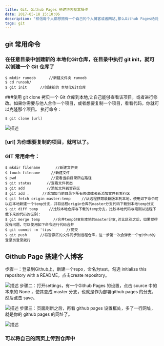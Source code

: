 ```yaml
---
title: Git、Github Pages 搭建博客基本操作
date: 2017-05-18 15:10:06
description: "相信每个人都想拥有一个自己的个人博客或者网站,那么Github Pages绝对是一个不错的选择,使用Git来管理自己的代码版本,如果你是一个程序猿,竟然还不知道到Git、Github,那么你肯不是一个标准的程序猿,这么有用的东西一定要先收藏起来。撸起你的袖子,Go!Go!Go! "
tags: git
---
```


## git 常用命令
### 在任意目录中创建新的 本地化Git仓库，在目录中执行 git init，就可以创建一个 Git 仓库了
```bush
$ mkdir runoob      //新建文件夹 runoob 
$ cd runoob/
$ git init      //创建新的 本地化Git仓库
```
###使用 git clone 拷贝一个 Git 仓库到本地,让自己能够查看该项目，或者进行修改。如果你需要与他人合作一个项目，或者想要复制一个项目，看看代码，你就可以克隆那个项目。 执行命令：
```bush
$ git clone [url]
```
![描述](https://clearself.github.io/fly/markdown/image/gitClone.png "图片描述")

### [url] 为你想要复制的项目，就可以了。
### GIT 常用命令：
```bush
$ mkdir filename       //新建文件夹
$ touch filename     //新建文件
$ pwd                //查看当前目录所在路径
$ git status       //查看文件状态
$ git add          //添加文件到暂存区
$ git add .      //添加加当前目录下所有修改或者新添加文件到暂存区
$ git fetch origin master:temp     //从远程获取最新版本到本地，使用如下命令可以在本地新建一个temp分支，并将远程origin仓库的master分支代码下载到本地temp分支
$ git diff temp     //比较本地仓库与下载的temp分支，比较本地代码与刚刚从远程下载下来的代码的区别：
$ git merge temp      //合并temp分支到本地的master分支,对比区别之后，如果觉得没有问题，可以使用如下命令进行代码合并
$ git commit -m 'tips'      //提交
$ git push      //将暂存区的文件同步到远程仓库，这一步第一次会弹出一个github的登录页登录就行
```
## Github Page 搭建个人博客
步骤一：登录到Github上，新建一个repo，命名为test，勾选 initialize this repository with a README，点击create repository。

![描述](http://images2015.cnblogs.com/blog/903320/201603/903320-20160305134947346-1921005167.png "图片描述")
步骤二：打开settings，有一个Github Pages 的设置，点击 source 中的本来的 None ，使其变成 master 分支，也就是作为部署github pages 的分支，然后点击 save。

![描述](http://images2015.cnblogs.com/blog/903320/201701/903320-20170115212404385-1979000093.png "图片描述")
步骤三：页面刷新之后，再看 github pages 设置框处，多了一行网址，就是你的 github pages 的网址了。

![描述](http://images2015.cnblogs.com/blog/903320/201701/903320-20170115213630338-44375750.png "图片描述")

### 可以将自己的网页上传到仓库中
